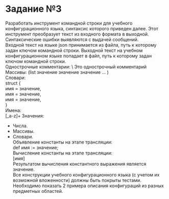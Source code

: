 # Задание №3
Разработать инструмент командной строки для учебного конфигурационного языка, синтаксис которого приведен далее. Этот инструмент преобразует текст из входного формата в выходной. Синтаксические ошибки выявляются с выдачей сообщений.  
Входной текст на языке json принимается из файла, путь к которому задан ключом командной строки. Выходной текст на учебном конфигурационном языке попадает в файл, путь к которому задан ключом командной строки.  
Однострочные комментарии:
 \ Это однострочный комментарий  
Массивы:
 (list значение значение значение ... )  
Словари:  
 struct {  
    имя = значение,  
    имя = значение,  
    имя = значение,  
    }  
Имена:  
 [_a-z]+
Значения:  
* Числа.
* Массивы.
* Словари.  
Объявление константы на этапе трансляции:  
 def имя := значение;  
Вычисление константы на этапе трансляции:  
 [имя]  
Результатом вычисления константного выражения является значение.  
Все конструкции учебного конфигурационного языка (с учетом их возможной вложенности) должны быть покрыты тестами. Необходимо показать 2 примера описания конфигураций из разных предметных областей.